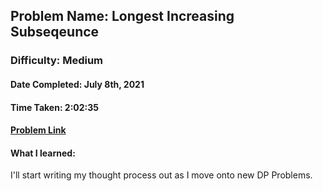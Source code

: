 ## Problem Name: Longest Increasing Subseqeunce
### Difficulty: Medium
#### Date Completed: July 8th, 2021
#### Time Taken: 2:02:35
#### [Problem Link](https://leetcode.com/problems/longest-increasing-subsequence/)

#### What I learned:
I'll start writing my thought process out as I move onto new DP Problems.
